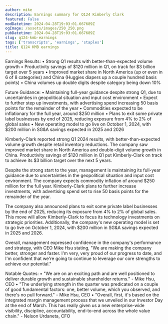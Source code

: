 ```yaml
---
author: mike
description: Earnings summary for Q124 Kimberly Clark 
featured: False
modDatetime: 2024-04-28T19:03:01.667689Z
ogImage: /assets/images/250_250.png
pubDatetime: 2024-04-28T19:03:01.667689Z
slug: q124-kmb-earnings
tags: ['transcripts', 'earnings', 'staples']
title: Q124 KMB earnings
---
```


Earnings Results:
• Strong Q1 results with better-than-expected volume growth
• Productivity savings of $120 million in Q1, on track for $3 billion target over 5 years
• Improved market share in North America (up or even in 6 of 8 categories) and China (Huggies diapers up a couple hundred basis points)
• China volumes up double digits despite category being down 10%

Future Guidance:
• Maintaining full-year guidance despite strong Q1, due to uncertainties in geopolitical situation and input cost environment
• Expect to further step up investments, with advertising spend increasing 50 basis points for the remainder of the year
• Commodities expected to be inflationary for the full year, around $250 million
• Plans to exit some private label businesses by end of 2025, reducing exposure from 4% to 2% of global sales
• New operating model to go live on October 1, 2024, with $200 million in SG&A savings expected in 2025 and 2026

Kimberly-Clark reported strong Q1 2024 results, with better-than-expected volume growth despite retail inventory reductions. The company saw improved market share in North America and double-digit volume growth in China. Productivity savings of $120 million in Q1 put Kimberly-Clark on track to achieve its $3 billion target over the next 5 years.

Despite the strong start to the year, management is maintaining its full-year guidance due to uncertainties in the geopolitical situation and input cost environment. The company expects commodity inflation of around $250 million for the full year. Kimberly-Clark plans to further increase investments, with advertising spend set to rise 50 basis points for the remainder of the year.

The company also announced plans to exit some private label businesses by the end of 2025, reducing its exposure from 4% to 2% of global sales. This move will allow Kimberly-Clark to focus its technology investments on strategic priorities. Additionally, the company's new operating model is set to go live on October 1, 2024, with $200 million in SG&A savings expected in 2025 and 2026.

Overall, management expressed confidence in the company's performance and strategy, with CEO Mike Hsu stating, "We are making the company better, stronger and faster. I'm very, very proud of our progress to date, and I'm confident that we're going to continue to leverage our core strengths to achieve our potential."

Notable Quotes:
• "We are on an exciting path and are well positioned to deliver durable growth and sustainable shareholder returns." - Mike Hsu, CEO
• "The underlying strength in the quarter was predicated on a couple of good fundamental factors: one, better volume, which you observed, and there's no pull forward." - Mike Hsu, CEO
• "Overall, first, it's based on the integrated margin management process that we unveiled in our Investor Day at the end of March. This has really given us a new enterprise-wide visibility, discipline, accountability, end-to-end across the whole value chain." - Nelson Urdaneta, CFO

